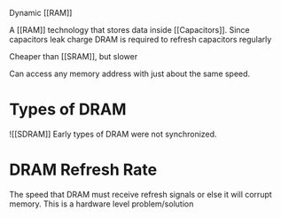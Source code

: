 Dynamic [[RAM]]

A [[RAM]] technology that stores data inside [[Capacitors]].
	Since capacitors leak charge DRAM is required to refresh capacitors regularly

Cheaper than [[SRAM]], but slower

Can access any memory address with just about the same speed.

# Types of DRAM

![[SDRAM]]
Early types of DRAM were not synchronized.

# DRAM Refresh Rate
The speed that DRAM must receive refresh signals or else it will corrupt memory.
	This is a hardware level problem/solution